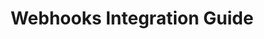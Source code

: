 ---
title: Webhooks Integration Guide
layout: default
section: worker
breadcrumbs:
  - ['Integrations', '/integrations']
---